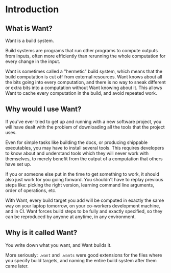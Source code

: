 # Introduction

## What is Want?
Want is a build system.

Build systems are programs that run other programs to compute outputs from inputs, often more efficiently than rerunning the whole computation for every change in the input.

Want is sometimes called a "hermetic" build system, which means that the build computation is cut off from external resources.
Want knows about all the bits going into every computation, and there is no way to sneak different or extra bits into a computation without Want knowing about it.
This allows Want to cache every computation in the build, and avoid repeated work.

## Why would I use Want?
If you've ever tried to get up and running with a new software project, you will have dealt with the problem of downloading all the tools that the project uses.

Even for simple tasks like building the docs, or producing shippable executables, you may have to install several tools.  This requires developers to know about and understand tools which they will never work with themselves, to merely benefit from the output of a computation that others have set up.

If you or someone else put in the time to get something to work, it should also just work for you going forward.  You shouldn't have to replay previous steps like: picking the right version, learning command line arguments, order of operations, etc.

With Want, every build target you add will be computed in exactly the same way on your laptop tomorrow, on your co-workers development machine, and in CI.  Want forces build steps to be fully and exactly specified, so they can be reproduced by anyone at anytime, in any environment.

## Why is it called Want?
You write down what you want, and Want builds it.

More seriously: `.want` and `.wants` were good extensions for the files where you specify build targets, and naming the entire build system after them came later.
